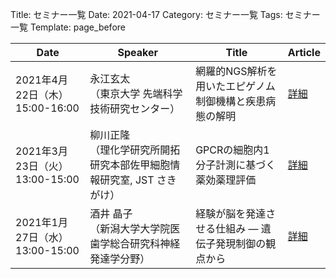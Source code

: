 Title: セミナー一覧
Date: 2021-04-17
Category: セミナー一覧
Tags: セミナー一覧
Template: page_before

|             Date              |                                 Speaker                                 |                         Title                         |                              Article                              |
|-------------------------------|-------------------------------------------------------------------------|-------------------------------------------------------|-------------------------------------------------------------------|
|2021年4月22日（木） 15:00-16:00|永江玄太 <br>（東京大学 先端科学技術研究センター）                       |網羅的NGS解析を用いたエピゲノム制御機構と疾患病態の解明|<a href="https://amedprime-nakatolab.github.io/Seminar/3.html">詳細|
|2021年3月23日（火） 13:00-15:00|柳川正隆 <br>（理化学研究所開拓研究本部佐甲細胞情報研究室, JST さきがけ）|GPCRの細胞内1分子計測に基づく薬効薬理評価              |<a href="https://amedprime-nakatolab.github.io/Seminar/2.html">詳細|
|2021年1月27日（水） 13:00-15:00|酒井 晶子 <br>（新潟大学大学院医歯学総合研究科神経発達学分野）           |経験が脳を発達させる仕組み ― 遺伝子発現制御の観点から  |<a href="https://amedprime-nakatolab.github.io/Seminar/1.html">詳細|
